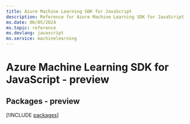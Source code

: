 ```yaml
---
title: Azure Machine Learning SDK for JavaScript
description: Reference for Azure Machine Learning SDK for JavaScript
ms.date: 06/05/2024
ms.topic: reference
ms.devlang: javascript
ms.service: machinelearning
---
```

# Azure Machine Learning SDK for JavaScript - preview
## Packages - preview
[!INCLUDE [packages](machine-learning-index.md)]